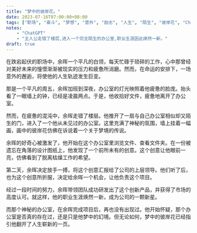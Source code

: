 ```yaml
---
title: "梦中的彼岸花。"
date: 2023-07-16T07:00:00+08:00
tags: ["职场", "奋斗", "梦想", "意外", "励志", "人生", "陌生", "彼岸花", "ChatGPT"]
notes:
    - "ChatGPT"
    - "主人公走错了楼层,进入一个完全陌生的办公室,职业生涯因此焕然一新。"
draft: true
---
```


在跌宕起伏的职场中，余晖一个平凡的白领，每天忙碌于琐碎的工作，心中那曾经对美好未来的憧憬渐渐被现实的压力和疲惫所消磨。然而，在命运的安排下，一场意外的邂逅，将使他的人生轨迹发生巨变。

那是一个平凡的周五，余晖加班到深夜，办公室的灯光映照着他疲惫的脸庞。抬头看了一眼墙上的钟，已经是凌晨两点。于是，他收拾好文件，疲惫地离开了办公室。

然而，在疲惫的混沌中，余晖走错了楼层。他推开了一扇与自己办公室相似却又陌生的门，进入了一个他从未见过的办公室。这里充满了神秘的氛围，墙上挂着一幅画，画中的彼岸花仿佛在诉说着一个关于梦境的传说。

余晖的好奇心被激发了，他开始在这个办公室里浏览文件、查看文件夹。在一份被遗忘在角落的设计图纸上，他发现了一个前所未有的创意。这个创意让他眼前一亮，仿佛看到了脱离枯燥工作的希望。

第二天，余晖决定放手一搏，将这个创意汇报给了公司的上层领导。他们听了后，也为这个创意所折服，决定给余晖一个机会，让他负责这个项目。

经过一段时间的努力，余晖带领团队成功研发出了这个创新产品，并获得了市场的高度认可。就这样，他的职业生涯焕然一新，成为公司的一颗新星。

而那个神秘的办公室，在余晖完成项目后，再也没有出现过。他开始怀疑，那个办公室是否真的存在过，还是只是他梦中的幻境。但无论如何，梦中的彼岸花已经指引他翻开了人生崭新的一页。
